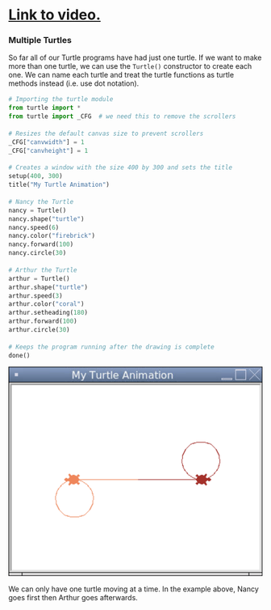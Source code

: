 # [Link to video.](https://www.youtube.com/watch?v=hwf1Aohpf2A&list=PLVD25niNi0BlCbAA1gYbX7IjwpfIQU5Eh&index=5)

### Multiple Turtles

So far all of our Turtle programs have had just one turtle. If we want to make more than one turtle, we can use the `Turtle()` constructor to create each one. We can name each turtle and treat the turtle functions as turtle methods instead (i.e. use dot notation).

```python
# Importing the turtle module
from turtle import *
from turtle import _CFG  # we need this to remove the scrollers

# Resizes the default canvas size to prevent scrollers
_CFG["canvwidth"] = 1 
_CFG["canvheight"] = 1

# Creates a window with the size 400 by 300 and sets the title
setup(400, 300)
title("My Turtle Animation")

# Nancy the Turtle
nancy = Turtle()
nancy.shape("turtle")
nancy.speed(6)
nancy.color("firebrick")
nancy.forward(100)
nancy.circle(30)

# Arthur the Turtle
arthur = Turtle()
arthur.shape("turtle")
arthur.speed(3)
arthur.color("coral")
arthur.setheading(180)
arthur.forward(100)
arthur.circle(30)

# Keeps the program running after the drawing is complete
done()
```

![](../Images/Turtle_Multiple_Turtles.png)

We can only have one turtle moving at a time. In the example above, Nancy goes first then Arthur goes afterwards.
